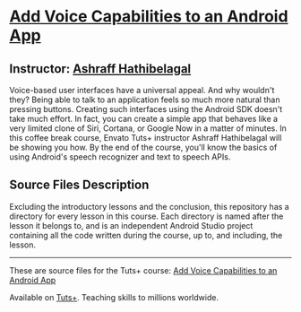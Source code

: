 # [Add Voice Capabilities to an Android App][published url]
## Instructor: [Ashraff Hathibelagal][instructor url]

Voice-based user interfaces have a universal appeal. And why wouldn't they? Being able to talk to an application feels so much more natural than pressing buttons. Creating such interfaces using the Android SDK doesn't take much effort. In fact, you can create a simple app that behaves like a very limited clone of  Siri, Cortana, or Google Now in a matter of minutes. In this coffee break course, Envato Tuts+ instructor Ashraff Hathibelagal will be showing you how. By the end of the course, you'll know the basics of using Android's speech recognizer and text to speech APIs.

## Source Files Description

Excluding the introductory lessons and the conclusion, this repository has a directory for every lesson in this course. Each directory is named after the lesson it belongs to, and is an independent Android Studio project containing all the code written during the course, up to, and including, the lesson.

------

These are source files for the Tuts+ course: [Add Voice Capabilities to an Android App][published url]

Available on [Tuts+](https://tutsplus.com). Teaching skills to millions worldwide.

[published url]: https://tutsplus.com
[instructor url]: http://tutsplus.com/authors/ashraff-hathibelagal
